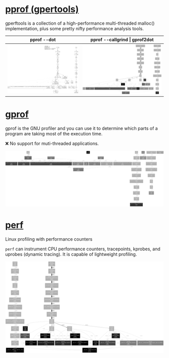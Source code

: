# [pprof (gpertools)](https://github.com/gperftools/gperftools)

gperftools is a collection of a high-performance multi-threaded malloc() implementation, plus some pretty nifty performance analysis tools.

| pprof --dot | pprof --callgrind \| gprof2dot |
| --- | --- |
| ![main-pprof](output/main-pprof.png) | ![main-pprof2](output/main-pprof2.png) |

# [gprof](https://sourceware.org/binutils/docs/gprof/index.html)

gprof is the GNU profiler and you can use it to determine which parts of a program are taking most of the execution time.

❌ No support for muti-threaded applications.

![main-gprof](output/main-gprof.png)

# [perf](https://perfwiki.github.io/main)

Linux profiling with performance counters

`perf` can instrument CPU performance counters, tracepoints, kprobes, and uprobes (dynamic tracing). It is capable of lightweight profiling.

![main-perf](output/main-perf.png)
